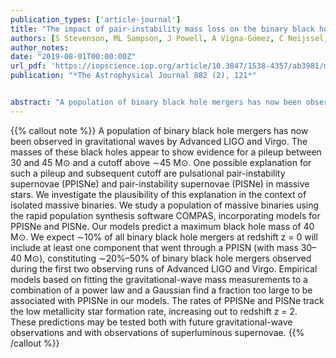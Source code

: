 ```yaml
---
publication_types: ['article-journal']
title: "The impact of pair-instability mass loss on the binary black hole mass distribution. ApJ"
authors: [S Stevenson, ML Sampson, J Powell, A Vigna-Gómez, C Neijssel, D Szécsi, I Mandel]
author_notes:
date: "2019-08-01T00:00:00Z"
url_pdf: 'https://iopscience.iop.org/article/10.3847/1538-4357/ab3981/meta'
publication: "*The Astrophysical Journal 882 (2), 121*"


abstract: "A population of binary black hole mergers has now been observed in gravitational waves by Advanced LIGO and Virgo. The masses of these black holes appear to show evidence for a pileup between 30 and 45 M⊙ and a cutoff above ∼45 M⊙. One possible explanation for such a pileup and subsequent cutoff are pulsational pair-instability supernovae (PPISNe) and pair-instability supernovae (PISNe) in massive stars. We investigate the plausibility of this explanation in the context of isolated massive binaries. We study a population of massive binaries using the rapid population synthesis software COMPAS, incorporating models for PPISNe and PISNe. Our models predict a maximum black hole mass of 40 M⊙. We expect ∼10% of all binary black hole mergers at redshift z = 0 will include at least one component that went through a PPISN (with mass 30–40 M⊙), constituting ∼20%–50% of binary black hole mergers observed during the first two observing runs of Advanced LIGO and Virgo. Empirical models based on fitting the gravitational-wave mass measurements to a combination of a power law and a Gaussian find a fraction too large to be associated with PPISNe in our models. The rates of PPISNe and PISNe track the low metallicity star formation rate, increasing out to redshift z = 2. These predictions may be tested both with future gravitational-wave observations and with observations of superluminous supernovae."
---
```


{{% callout note %}}
A population of binary black hole mergers has now been observed in gravitational waves by Advanced LIGO and Virgo. The masses of these black holes appear to show evidence for a pileup between 30 and 45 M⊙ and a cutoff above ∼45 M⊙. One possible explanation for such a pileup and subsequent cutoff are pulsational pair-instability supernovae (PPISNe) and pair-instability supernovae (PISNe) in massive stars. We investigate the plausibility of this explanation in the context of isolated massive binaries. We study a population of massive binaries using the rapid population synthesis software COMPAS, incorporating models for PPISNe and PISNe. Our models predict a maximum black hole mass of 40 M⊙. We expect ∼10% of all binary black hole mergers at redshift z = 0 will include at least one component that went through a PPISN (with mass 30–40 M⊙), constituting ∼20%–50% of binary black hole mergers observed during the first two observing runs of Advanced LIGO and Virgo. Empirical models based on fitting the gravitational-wave mass measurements to a combination of a power law and a Gaussian find a fraction too large to be associated with PPISNe in our models. The rates of PPISNe and PISNe track the low metallicity star formation rate, increasing out to redshift z = 2. These predictions may be tested both with future gravitational-wave observations and with observations of superluminous supernovae.
{{% /callout %}}
